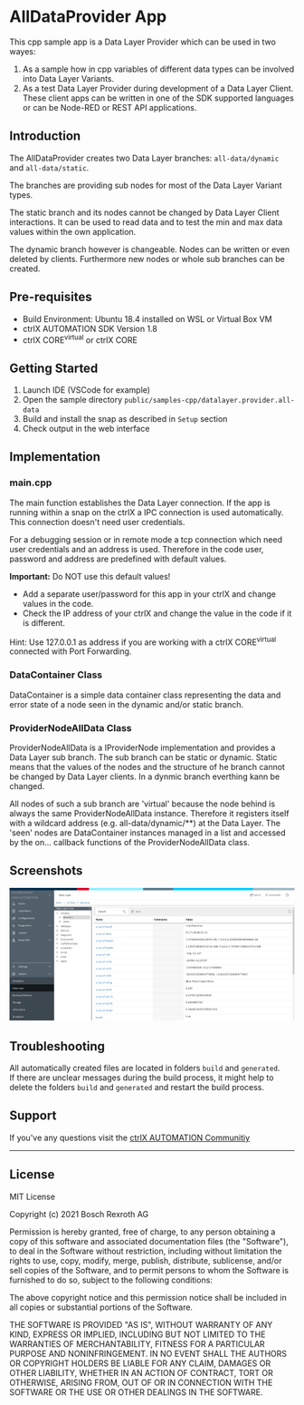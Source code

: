 # AllDataProvider App 

This cpp sample app is a Data Layer Provider which can be used in two wayes:

1. As a sample how in cpp variables of different data types can be involved into Data Layer Variants.
2. As a test Data Layer Provider during development of a Data Layer Client. These client apps can be written in one of the SDK supported languages or can be Node-RED or REST API applications.

## Introduction

The AllDataProvider creates two Data Layer branches: `all-data/dynamic` and `all-data/static`. 

The branches are providing sub nodes for most of the Data Layer Variant types.

The static branch and its nodes cannot be changed by Data Layer Client interactions. It can be used to read data and to test the min and max data values within the own application.

The dynamic branch however is changeable. Nodes can be written or even deleted by clients. Furthermore new nodes or whole sub branches can be created.


## Pre-requisites

* Build Environment: Ubuntu 18.4 installed on WSL or Virtual Box VM
* ctrlX AUTOMATION SDK Version 1.8 
* ctrlX CORE<sup>virtual</sup> or ctrlX CORE

## Getting Started

1. Launch IDE (VSCode for example)
2. Open the sample directory `public/samples-cpp/datalayer.provider.all-data`
3. Build and install the snap as described in `Setup` section
4. Check output in the web interface

## Implementation

### main.cpp

The main function establishes the Data Layer connection. If the app is running within a snap on the ctrlX a IPC connection is used automatically. This connection doesn't need user credentials.

For a debugging session or in remote mode a tcp connection which need user credentials and an address is used. Therefore in the code user, password and address are predefined with default values.

**Important:** 
Do NOT use this default values!
* Add a separate user/password for this app in your ctrlX and change values in the code.
* Check the IP address of your ctrlX and change the value in the code if it is different.

Hint: Use 127.0.0.1 as address if you are working with a ctrlX CORE<sup>virtual</sup> connected with Port Forwarding.

### DataContainer Class

DataContainer is a simple data container class representing the data and error state of a node seen in the dynamic and/or static branch.

### ProviderNodeAllData Class

ProviderNodeAllData is a IProviderNode implementation and provides a Data Layer sub branch. The sub branch can be static or dynamic.
Static means that the values of the nodes and the structure of he branch  cannot be changed by Data Layer clients. In a dynmic branch everthing kann be changed.

All nodes of such a sub branch are 'virtual' because the node behind is always the same ProviderNodeAllData instance. Therefore it registers itself with a wildcard address (e.g. all-data/dynamic/\*\*) at the Data Layer. The 'seen' nodes are DataContainer instances managed in a list and accessed by the on... callback functions of the ProviderNodeAllData class. 
  
## Screenshots

![Data Layer tree](docs/images/datalayer.provider.all-data/alldataprovider.png)

## Troubleshooting

All automatically created files are located in folders `build` and `generated`.  
If there are unclear messages during the build process, it might help to delete the folders `build` and `generated` and restart the build process.

## Support

If you've any questions visit the [ctrlX AUTOMATION Communitiy](https://developer.community.boschrexroth.com/)

___

## License

MIT License

Copyright (c) 2021 Bosch Rexroth AG

Permission is hereby granted, free of charge, to any person obtaining a copy
of this software and associated documentation files (the "Software"), to deal
in the Software without restriction, including without limitation the rights
to use, copy, modify, merge, publish, distribute, sublicense, and/or sell
copies of the Software, and to permit persons to whom the Software is
furnished to do so, subject to the following conditions:

The above copyright notice and this permission notice shall be included in all
copies or substantial portions of the Software.

THE SOFTWARE IS PROVIDED "AS IS", WITHOUT WARRANTY OF ANY KIND, EXPRESS OR
IMPLIED, INCLUDING BUT NOT LIMITED TO THE WARRANTIES OF MERCHANTABILITY,
FITNESS FOR A PARTICULAR PURPOSE AND NONINFRINGEMENT. IN NO EVENT SHALL THE
AUTHORS OR COPYRIGHT HOLDERS BE LIABLE FOR ANY CLAIM, DAMAGES OR OTHER
LIABILITY, WHETHER IN AN ACTION OF CONTRACT, TORT OR OTHERWISE, ARISING FROM,
OUT OF OR IN CONNECTION WITH THE SOFTWARE OR THE USE OR OTHER DEALINGS IN THE
SOFTWARE.
